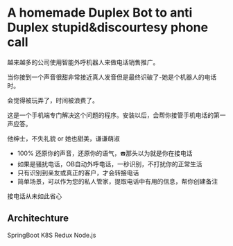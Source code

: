 # A homemade Duplex Bot to anti Duplex stupid&discourtesy phone call

越来越多的公司使用智能外呼机器人来做电话销售推广。

当你接到一个声音很甜非常接近真人发音但是最终识破了-她是个机器人的电话时。

会觉得被玩弄了，时间被浪费了。

这是一个手机端专门解决这个问题的程序。安装以后，会帮你接管手机电话的第一声应答。

他绅士，不失礼貌 or 她也甜美，谦谦萌淑

- 100% 还原你的声音，还原你的语气，☎️那头以为就是你在接电话
- 如果是骚扰电话，OB自动外呼电话，一秒识别，不打扰你的正常生活
- 只有识别到亲友或真正的客户，才会转接电话
- 简单场景，可以作为您的私人管家，提取电话中有用的信息，帮你创建备注

接电话从未如此省心

## Architechture

SpringBoot K8S Redux Node.js
